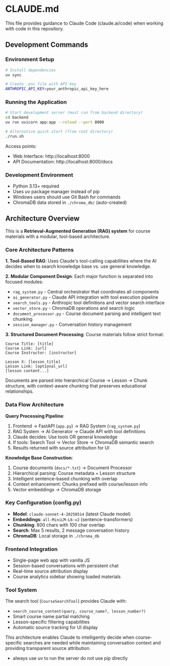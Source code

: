 # CLAUDE.md

This file provides guidance to Claude Code (claude.ai/code) when working with code in this repository.

## Development Commands

### Environment Setup
```bash
# Install dependencies
uv sync

# Create .env file with API key
ANTHROPIC_API_KEY=your_anthropic_api_key_here
```

### Running the Application
```bash
# Start development server (must run from backend directory)
cd backend
uv run uvicorn app:app --reload --port 8000

# Alternative quick start (from root directory)
./run.sh
```

Access points:
- Web Interface: http://localhost:8000
- API Documentation: http://localhost:8000/docs

### Development Environment
- Python 3.13+ required
- Uses uv package manager instead of pip
- Windows users should use Git Bash for commands
- ChromaDB data stored in `./chroma_db/` (auto-created)

## Architecture Overview

This is a **Retrieval-Augmented Generation (RAG) system** for course materials with a modular, tool-based architecture.

### Core Architecture Patterns

**1. Tool-Based RAG**: Uses Claude's tool-calling capabilities where the AI decides when to search knowledge base vs. use general knowledge.

**2. Modular Component Design**: Each major function is separated into focused modules:
- `rag_system.py` - Central orchestrator that coordinates all components
- `ai_generator.py` - Claude API integration with tool execution pipeline
- `search_tools.py` - Anthropic tool definitions and vector search interface
- `vector_store.py` - ChromaDB operations and search logic
- `document_processor.py` - Course document parsing and intelligent text chunking
- `session_manager.py` - Conversation history management

**3. Structured Document Processing**: Course materials follow strict format:
```
Course Title: [title]
Course Link: [url]
Course Instructor: [instructor]

Lesson X: [lesson_title]
Lesson Link: [optional_url]
[lesson content...]
```

Documents are parsed into hierarchical Course → Lesson → Chunk structure, with context-aware chunking that preserves educational relationships.

### Data Flow Architecture

**Query Processing Pipeline**:
1. Frontend → FastAPI (`app.py`) → RAG System (`rag_system.py`)
2. RAG System → AI Generator → Claude API with tool definitions
3. Claude decides: Use tools OR general knowledge
4. If tools: Search Tool → Vector Store → ChromaDB semantic search
5. Results returned with source attribution for UI

**Knowledge Base Construction**:
1. Course documents (`docs/*.txt`) → Document Processor
2. Hierarchical parsing: Course metadata + Lesson structure
3. Intelligent sentence-based chunking with overlap
4. Context enhancement: Chunks prefixed with course/lesson info
5. Vector embeddings → ChromaDB storage

### Key Configuration (config.py)

- **Model**: `claude-sonnet-4-20250514` (latest Claude model)
- **Embeddings**: `all-MiniLM-L6-v2` (sentence-transformers)
- **Chunking**: 800 chars with 100 char overlap
- **Search**: Max 5 results, 2 message conversation history
- **ChromaDB**: Local storage in `./chroma_db`

### Frontend Integration

- Single-page web app with vanilla JS
- Session-based conversations with persistent chat
- Real-time source attribution display
- Course analytics sidebar showing loaded materials

### Tool System

The search tool (`CourseSearchTool`) provides Claude with:
- `search_course_content(query, course_name?, lesson_number?)` 
- Smart course name partial matching
- Lesson-specific filtering capabilities
- Automatic source tracking for UI display

This architecture enables Claude to intelligently decide when course-specific searches are needed while maintaining conversation context and providing transparent source attribution.
- always use uv to run the server do not use pip directly